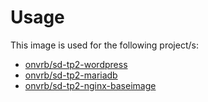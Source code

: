 # Usage

This image is used for the following project/s:
 - [onvrb/sd-tp2-wordpress](https://github.com/onvrb/sd-tp2-wordpress)
 - [onvrb/sd-tp2-mariadb](https://github.com/onvrb/sd-tp2-mariadb)
 - [onvrb/sd-tp2-nginx-baseimage](https://github.com/onvrb/sd-tp2-nginx-baseimage)
